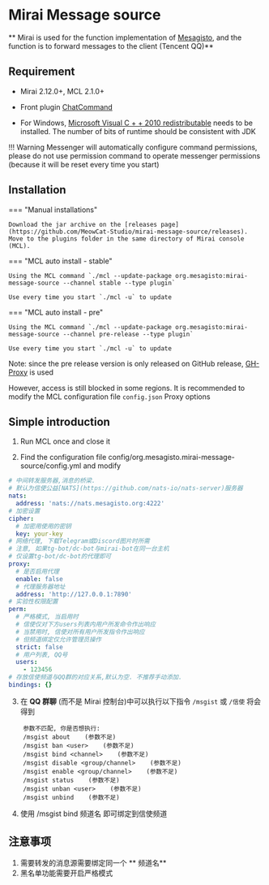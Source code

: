 # Mirai Message source

** Mirai is used for the function implementation of [Mesagisto](https://github.com/MeowCat-Studio/mesagisto), and the function is to forward messages to the client (Tencent QQ)**


## Requirement

- Mirai 2.12.0+, MCL 2.1.0+

- Front plugin [ChatCommand](https://github.com/project-mirai/chat-command)

- For Windows, [Microsoft Visual C + + 2010 redistributable](https://www.microsoft.com/en-us/download/details.aspx?id=26999) needs to be installed. The number of bits of runtime should be consistent with JDK


!!! Warning
    Messenger will automatically configure command permissions, please do not use permission command to operate messenger permissions (because it will be reset every time you start)
## Installation

=== "Manual installations"

	Download the jar archive on the [releases page](https://github.com/MeowCat-Studio/mirai-message-source/releases). Move to the plugins folder in the same directory of Mirai console (MCL).

=== "MCL auto install - stable"

	Using the MCL command `./mcl --update-package org.mesagisto:mirai-message-source --channel stable --type plugin`

	Use every time you start `./mcl -u` to update
=== "MCL auto install - pre"

	Using the MCL command `./mcl --update-package org.mesagisto:mirai-message-source --channel pre-release --type plugin`

	Use every time you start `./mcl -u` to update

  Note: since the pre release version is only released on GitHub release, [GH-Proxy](https://ghproxy.com/) is used


  However, access is still blocked in some regions. It is recommended to modify the MCL configuration file `config.json` Proxy options
## Simple introduction

1. Run MCL once and close it

2. Find the configuration file config/org.mesagisto.mirai-message-source/config.yml and modify
```yaml
# 中间转发服务器,消息的桥梁.
# 默认为信使公益[NATS](https://github.com/nats-io/nats-server)服务器
nats:
  address: 'nats://nats.mesagisto.org:4222'
# 加密设置
cipher:
  # 加密用使用的密钥
  key: your-key
# 网络代理, 下载Telegram或Discord图片时所需
# 注意, 如果tg-bot/dc-bot与mirai-bot在同一台主机
# 仅设置tg-bot/dc-bot的代理即可
proxy:
  # 是否启用代理
  enable: false
  # 代理服务器地址
  address: 'http://127.0.0.1:7890'
# 实验性权限配置
perm: 
  # 严格模式, 当启用时
  # 信使仅对下方users列表内用户所发命令作出响应
  # 当禁用时, 信使对所有用户所发指令作出响应
  # 但频道绑定仅允许管理员操作
  strict: false
  # 用户列表, QQ号
  users: 
    - 123456
# 存放信使频道与QQ群的对应关系,默认为空. 不推荐手动添加.
bindings: {}
```

3. 在 **QQ 群聊** (而不是 Mirai 控制台)中可以执行以下指令 `/msgist` 或 `/信使` 将会得到
```text
    参数不匹配, 你是否想执行: 
    /msgist about    (参数不足)
    /msgist ban <user>    (参数不足)
    /msgist bind <channel>    (参数不足)
    /msgist disable <group/channel>    (参数不足)
    /msgist enable <group/channel>    (参数不足)
    /msgist status    (参数不足)
    /msgist unban <user>    (参数不足)
    /msgist unbind    (参数不足)
```
4. 使用 /msgist bind 频道名 即可绑定到信使频道

## 注意事项
 1. 需要转发的消息源需要绑定同一个 ** 频道名**
 2. 黑名单功能需要开启严格模式
